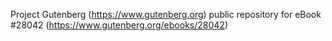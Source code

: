 Project Gutenberg (https://www.gutenberg.org) public repository for eBook #28042 (https://www.gutenberg.org/ebooks/28042)
